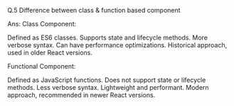 Q.5 Difference between class & function based component

Ans:
Class Component:

Defined as ES6 classes.
Supports state and lifecycle methods.
More verbose syntax.
Can have performance optimizations.
Historical approach, used in older React versions.

Functional Component:

Defined as JavaScript functions.
Does not support state or lifecycle methods.
Less verbose syntax.
Lightweight and performant.
Modern approach, recommended in newer React versions.
